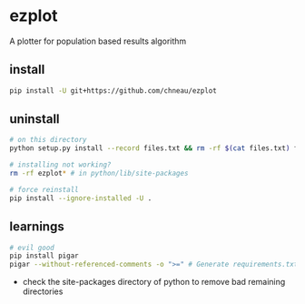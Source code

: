 # ezplot
A plotter for population based results algorithm

## install

```bash
pip install -U git+https://github.com/chneau/ezplot
```

## uninstall

```bash
# on this directory
python setup.py install --record files.txt && rm -rf $(cat files.txt) files.txt

# installing not working?
rm -rf ezplot* # in python/lib/site-packages

# force reinstall
pip install --ignore-installed -U .
```

## learnings

```bash
# evil good
pip install pigar
pigar --without-referenced-comments -o ">=" # Generate requirements.txt for current directory.
```

- check the site-packages directory of python to remove bad remaining directories
```
